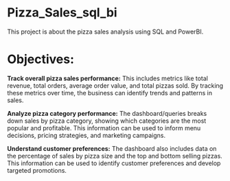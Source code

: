 # Pizza_Sales_sql_bi
This project is about the pizza sales analysis using SQL and PowerBI.

# Objectives:
__Track overall pizza sales performance:__ This includes metrics like total revenue, total orders, average order value, and total pizzas sold. By tracking these metrics over time, the business can identify trends and patterns in sales.

__Analyze pizza category performance:__ The dashboard/queries breaks down sales by pizza category, showing which categories are the most popular and profitable. This information can be used to inform menu decisions, pricing strategies, and marketing campaigns.

__Understand customer preferences:__ The dashboard also includes data on the percentage of sales by pizza size and the top and bottom selling pizzas. This information can be used to identify customer preferences and develop targeted promotions.
